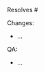<!--- 
Insert the issue number of the task you are completing if within this repository, or paste the url of the task.

// EXAMPLE
Resolves https://github.com/ubiquity/ts-template/issues/75
-->

Resolves #

<!---
We advise that you give a brief description of your changes, either that it meets
the specification exactly as described or what you had to do outwith the spec to resolve it. 
This is not required but again, it is advised.

// EXAMPLE
Changes:
- I've refactored the authentication mechanism because the auth token wasn't being properly stored.
- I've removed unnecessary calls to render the login button.
-->

Changes:

- ...

<!---
NOTICE: This is required for all pull requests and will be requested by reviewers if not present.

- Include a screenshot/video or some other visual confirmation that your changes solve the task
- If this is not applicable, build a unit test to prove it works as intended

// EXAMPLE
QA:
- <url to your plugin fork or test issue in your own org showcasing the end result>
- <screenshot of some kind of UI fix>
- <E2E video of using the software>
-->

QA:

- ...